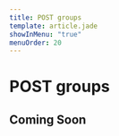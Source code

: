 ```yaml
---
title: POST groups
template: article.jade
showInMenu: "true"
menuOrder: 20
---
```


# POST groups

## Coming Soon